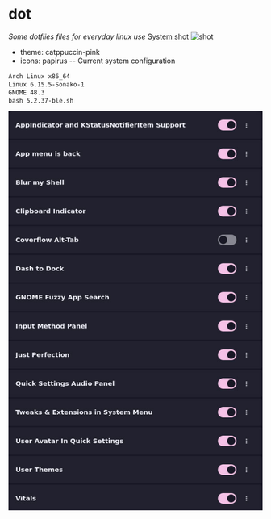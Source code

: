 # dot
*Some dotflies files for everyday linux use*
<u>System shot</u>
![shot](photo_2025-07-10_23-49-21.jpg)

* theme: catppuccin-pink
* icons: papirus
--
Current system configuration
```system info
Arch Linux x86_64
Linux 6.15.5-Sonako-1
GNOME 48.3
bash 5.2.37-ble.sh
```
![Gnome extend](shot/photo_2025-07-10_23-17-11.jpg)
